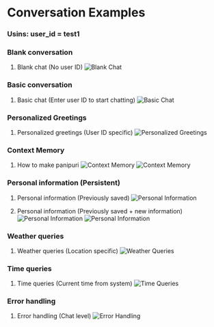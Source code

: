 # Conversation Examples

### Usins: user_id = test1

### Blank conversation
1. Blank chat (No user ID)
![Blank Chat](./assets/blank_chat.png)
### Basic conversation
1. Basic chat (Enter user ID to start chatting)
![Basic Chat](./assets/basic_chat.png)

### Personalized Greetings
1. Personalized greetings (User ID specific)
![Personalized Greetings](./assets/greetings.png)

### Context Memory
1. How to make panipuri
![Context Memory](./assets/session_memory_1.png)
![Context Memory](./assets/session_memory_2.png)

### Personal information (Persistent)
1. Personal information (Previously saved)
![Personal Information](./assets/persistent_1.png)

2. Personal information (Previously saved + new information)
![Personal Information](./assets/persistent_with_context_1.png)
![Personal Information](./assets/persistent_with_context_2.png)

### Weather queries
1. Weather queries (Location specific)
![Weather Queries](./assets/weather_query.png)
### Time queries
1. Time queries (Current time from system)
![Time Queries](./assets/time_query.png)
### Error handling
1. Error handling (Chat level)
![Error Handling](./assets/error_chat_level.png)